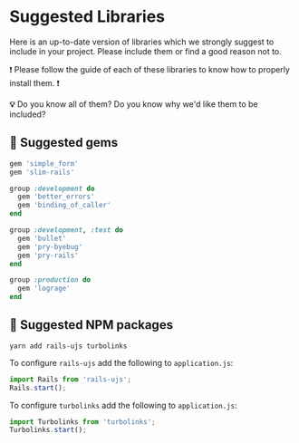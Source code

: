 # Suggested Libraries

Here is an up-to-date version of libraries which we strongly suggest to include in your project.
Please include them or find a good reason not to.

:exclamation: Please follow the guide of each of these libraries to know how to properly install them. :exclamation:

**:bulb:** Do you know all of them? Do you know why we'd like them to be included?

## :gem: Suggested gems

```rb
gem 'simple_form'
gem 'slim-rails'

group :development do
  gem 'better_errors'
  gem 'binding_of_caller'
end

group :development, :test do
  gem 'bullet'
  gem 'pry-byebug'
  gem 'pry-rails'
end

group :production do
  gem 'lograge'
end
```

## :gem: Suggested NPM packages

```
yarn add rails-ujs turbolinks
```

To configure `rails-ujs` add the following to `application.js`:

```js
import Rails from 'rails-ujs';
Rails.start();
```

To configure `turbolinks` add the following to `application.js`:

```js
import Turbolinks from 'turbolinks';
Turbolinks.start();
```
